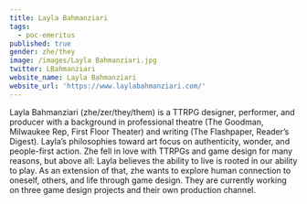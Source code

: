 ```yaml
---
title: Layla Bahmanziari
tags:
  - poc-emeritus
published: true
gender: zhe/they
image: /images/Layla Bahmanziari.jpg
twitter: LBahmanziari
website_name: Layla Bahmanziari
website_url: 'https://www.laylabahmanziari.com/'
---
```


Layla Bahmanziari (zhe/zer/they/them) is a TTRPG designer, performer, and producer with a background in professional theatre (The Goodman, Milwaukee Rep, First Floor Theater) and writing (The Flashpaper, Reader’s Digest). Layla’s philosophies toward art focus on authenticity, wonder, and people-first action. Zhe fell in love with TTRPGs and game design for many reasons, but above all: Layla believes the ability to live is rooted in our ability to play. As an extension of that, zhe wants to explore human connection to oneself, others, and life through game design. They are currently working on three game design projects and their own production channel.
